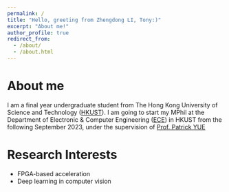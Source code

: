 ```yaml
---
permalink: /
title: "Hello, greeting from Zhengdong LI, Tony:)"
excerpt: "About me!"
author_profile: true
redirect_from: 
  - /about/
  - /about.html
---
```


About me
=====
I am a final year undergraduate student from The Hong Kong University of Science and Technology ([HKUST](https://hkust.edu.hk/)). I am going to start my MPhil at the Department of Electronic & Computer Engineering ([ECE](https://ece.hkust.edu.hk/)) in HKUST from the following September 2023, under the supervision of [Prof. Patrick YUE](https://facultyprofiles.hkust.edu.hk/profiles.php?profile=chik-patrick-yue-eepatrick)


Research Interests
======
* FPGA-based acceleration
* Deep learning in computer vision
